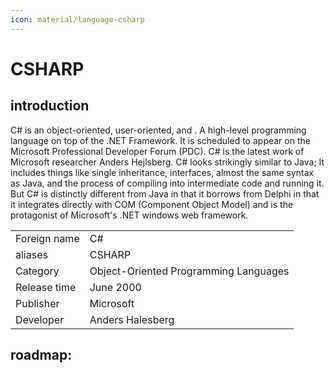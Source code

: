 ```yaml
---
icon: material/language-csharp
---
```


# CSHARP

## introduction

C# is an object-oriented, user-oriented, and . A high-level programming language on top of the .NET Framework. It is scheduled to appear on the Microsoft Professional Developer Forum (PDC). C# is the latest work of Microsoft researcher Anders Hejlsberg. C# looks strikingly similar to Java; It includes things like single inheritance, interfaces, almost the same syntax as Java, and the process of compiling into intermediate code and running it. But C# is distinctly different from Java in that it borrows from Delphi in that it integrates directly with COM (Component Object Model) and is the protagonist of Microsoft's .NET windows web framework.

|||
|-|-|
|Foreign name|C#|
|aliases|CSHARP|
Category|Object-Oriented Programming Languages|
|Release time|June 2000|
|Publisher|Microsoft|
|Developer|Anders Halesberg|

## roadmap:

